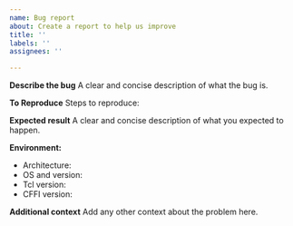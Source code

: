 ```yaml
---
name: Bug report
about: Create a report to help us improve
title: ''
labels: ''
assignees: ''

---
```


**Describe the bug**
A clear and concise description of what the bug is.

**To Reproduce**
Steps to reproduce:

**Expected result**
A clear and concise description of what you expected to happen.

**Environment:**
 - Architecture:
 - OS and version: 
 - Tcl version:
 - CFFI version:


**Additional context**
Add any other context about the problem here.
